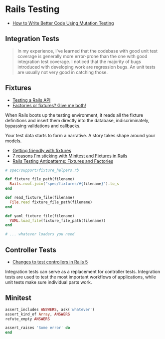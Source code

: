 # Rails Testing

* [How to Write Better Code Using Mutation Testing](https://blog.cognitohq.com/how-to-write-better-code-using-mutation-testing/)

## Integration Tests

> In my experience, I've learned that the codebase with good unit test coverage is generally more error-prone than the one with good integration test coverage. I noticed that the majority of bugs introduced with developing work are regression bugs. An unit tests are usually not very good in catching those.

## Fixtures

* [Testing a Rails API](https://johnmosesman.com/post/testing-a-rails-api/)
* [Factories or fixtures? Give me both!](https://evilmartians.com/chronicles/factories-or-fixtures)

When Rails boots up the testing environment, it reads all the fixture definitions and insert them directly into the database, indiscriminately, bypassing validations and callbacks.

Your test data starts to form a narrative. A story takes shape around your models.

* [Getting friendly with fixtures](https://whatdoitest.com/getting-friendly-with-fixtures)
* [7 reasons I'm sticking with Minitest and Fixtures in Rails](http://brandonhilkert.com/blog/7-reasons-why-im-sticking-with-minitest-and-fixtures-in-rails/)
* [Rails Testing Antipatterns: Fixtures and Factories](https://semaphoreci.com/blog/2014/01/14/rails-testing-antipatterns-fixtures-and-factories.html)

```ruby
# spec/support/fixture_helpers.rb

def fixture_file_path(filename)
  Rails.root.join("spec/fixtures/#{filename}").to_s
end

def read_fixture_file(filename)
  File.read fixture_file_path(filename)
end

def yaml_fixture_file(filename)
  YAML.load_file(fixture_file_path(filename))
end

# ... whatever loaders you need
```

## Controller Tests

* [Changes to test controllers in Rails 5](http://blog.bigbinary.com/2016/04/19/changes-to-test-controllers-in-rails-5.html)

Integration tests can serve as a replacement for controller tests. Integration tests are used to test the most important workflows of applications, while unit tests make sure individual parts work.

## Minitest

```ruby
assert_includes ANSWERS, ask('whatever')
assert_kind_of Array, ANSWERS
refute_empty ANSWERS

assert_raises 'Some error' do
end
```
